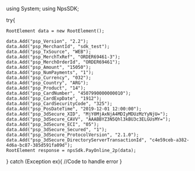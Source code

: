 using System;
using NpsSDK;

try{

    RootElement data = new RootElement();

    data.Add("psp_Version", "2.2");
    data.Add("psp_MerchantId", "sdk_test");
    data.Add("psp_TxSource", "WEB");
    data.Add("psp_MerchTxRef", "ORDER69461-3");
    data.Add("psp_MerchOrderId", "ORDER69461");
    data.Add("psp_Amount", "15050");
    data.Add("psp_NumPayments", "1");
    data.Add("psp_Currency", "032");
    data.Add("psp_Country", "ARG");
    data.Add("psp_Product", "14");
    data.Add("psp_CardNumber", "4507990000000010");
    data.Add("psp_CardExpDate", "1912");
    data.Add("psp_CardSecurityCode", "325");
    data.Add("psp_PosDateTime", "2019-12-01 12:00:00");
    data.Add("psp_3dSecure_XID", "MjY0MjAxNjA4MDIyMDUzMzYyNjU=");
    data.Add("psp_3dSecure_CAVV", "AAABBYZ3N5Qhl3kBU3c3ELGUsMY=");
    data.Add("psp_3dSecure_ECI", "05");
    data.Add("psp_3dSecure_Secured", "1");
    data.Add("psp_3dSecure_ProtocolVersion", "2.1.0");
    data.Add("psp_3dSecure_DirectoryServerTransactionId", "c4e59ceb-a382-4d6a-bc87-385d591fa09d");
    RootElement response = npsSdk.PayOnline_2p(data);

}
catch (Exception ex){
    //Code to handle error
}

